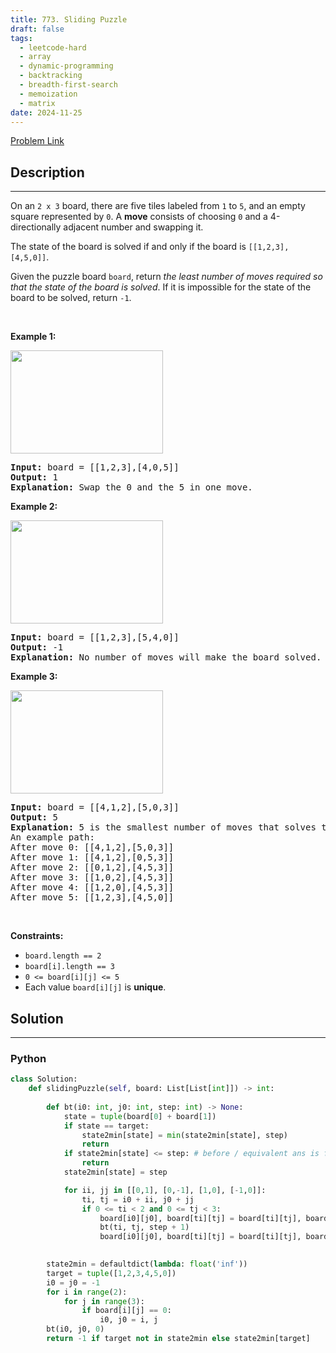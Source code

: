 ```yaml
---
title: 773. Sliding Puzzle
draft: false
tags: 
  - leetcode-hard
  - array
  - dynamic-programming
  - backtracking
  - breadth-first-search
  - memoization
  - matrix
date: 2024-11-25
---
```


[Problem Link](https://leetcode.com/problems/sliding-puzzle/)

## Description

---
<p>On an <code>2 x 3</code> board, there are five tiles labeled from <code>1</code> to <code>5</code>, and an empty square represented by <code>0</code>. A <strong>move</strong> consists of choosing <code>0</code> and a 4-directionally adjacent number and swapping it.</p>

<p>The state of the board is solved if and only if the board is <code>[[1,2,3],[4,5,0]]</code>.</p>

<p>Given the puzzle board <code>board</code>, return <em>the least number of moves required so that the state of the board is solved</em>. If it is impossible for the state of the board to be solved, return <code>-1</code>.</p>

<p>&nbsp;</p>
<p><strong class="example">Example 1:</strong></p>
<img alt="" src="https://assets.leetcode.com/uploads/2021/06/29/slide1-grid.jpg" style="width: 244px; height: 165px;" />
<pre>
<strong>Input:</strong> board = [[1,2,3],[4,0,5]]
<strong>Output:</strong> 1
<strong>Explanation:</strong> Swap the 0 and the 5 in one move.
</pre>

<p><strong class="example">Example 2:</strong></p>
<img alt="" src="https://assets.leetcode.com/uploads/2021/06/29/slide2-grid.jpg" style="width: 244px; height: 165px;" />
<pre>
<strong>Input:</strong> board = [[1,2,3],[5,4,0]]
<strong>Output:</strong> -1
<strong>Explanation:</strong> No number of moves will make the board solved.
</pre>

<p><strong class="example">Example 3:</strong></p>
<img alt="" src="https://assets.leetcode.com/uploads/2021/06/29/slide3-grid.jpg" style="width: 244px; height: 165px;" />
<pre>
<strong>Input:</strong> board = [[4,1,2],[5,0,3]]
<strong>Output:</strong> 5
<strong>Explanation:</strong> 5 is the smallest number of moves that solves the board.
An example path:
After move 0: [[4,1,2],[5,0,3]]
After move 1: [[4,1,2],[0,5,3]]
After move 2: [[0,1,2],[4,5,3]]
After move 3: [[1,0,2],[4,5,3]]
After move 4: [[1,2,0],[4,5,3]]
After move 5: [[1,2,3],[4,5,0]]
</pre>

<p>&nbsp;</p>
<p><strong>Constraints:</strong></p>

<ul>
	<li><code>board.length == 2</code></li>
	<li><code>board[i].length == 3</code></li>
	<li><code>0 &lt;= board[i][j] &lt;= 5</code></li>
	<li>Each value <code>board[i][j]</code> is <strong>unique</strong>.</li>
</ul>


## Solution

---
### Python
``` py title='sliding-puzzle'
class Solution:
    def slidingPuzzle(self, board: List[List[int]]) -> int:
        
        def bt(i0: int, j0: int, step: int) -> None:
            state = tuple(board[0] + board[1])
            if state == target:
                state2min[state] = min(state2min[state], step)
                return
            if state2min[state] <= step: # before / equivalent ans is found
                return
            state2min[state] = step

            for ii, jj in [[0,1], [0,-1], [1,0], [-1,0]]:
                ti, tj = i0 + ii, j0 + jj
                if 0 <= ti < 2 and 0 <= tj < 3:
                    board[i0][j0], board[ti][tj] = board[ti][tj], board[i0][j0]
                    bt(ti, tj, step + 1)
                    board[i0][j0], board[ti][tj] = board[ti][tj], board[i0][j0]

        
        state2min = defaultdict(lambda: float('inf'))
        target = tuple([1,2,3,4,5,0])
        i0 = j0 = -1
        for i in range(2):
            for j in range(3):
                if board[i][j] == 0:
                    i0, j0 = i, j
        bt(i0, j0, 0)
        return -1 if target not in state2min else state2min[target]
```

